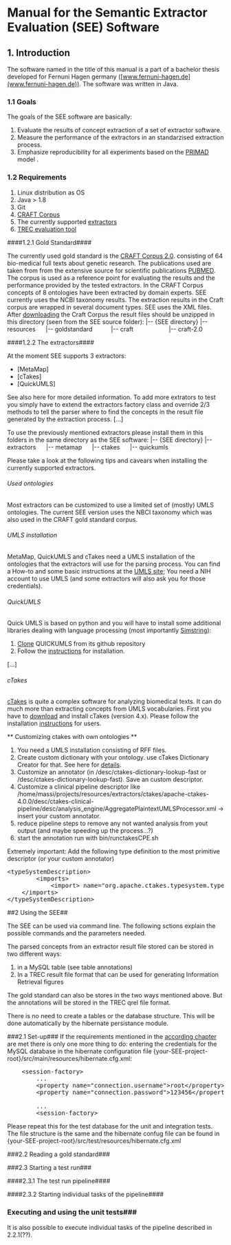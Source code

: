 # Manual for the Semantic Extractor Evaluation (SEE) Software #

## 1. Introduction ##

The software named in the title of this manual is a part of a bachelor thesis developed for Fernuni Hagen germany ([www.fernuni-hagen.de](www.fernuni-hagen.de)). The software was written in Java.

### 1.1 Goals ###

The goals of the SEE software are basically:
1. Evaluate the results of concept extraction of a set of extractor software.
2. Measure the performance of the extractors in an standarzised extraction process.
3. Emphasize reproducibility for all experiments  based on the [PRIMAD](http://sigir.org/files/forum/2016J/p068.pdf) model .

### 1.2 Requirements ###

1. Linux distribution as OS
2. Java > 1.8
3. Git
4. [CRAFT Corpus](#1.2.1)
5. The currently supported [extractors](#1.2.2)
6. [TREC evaluation tool](http://trec.nist.gov/trec_eval/)

####<a name="1.2.1"></a>1.2.1 Gold Standard####

The currently used gold standard is the [CRAFT Corpus 2.0](http://bionlp-corpora.sourceforge.net/CRAFT/). consisting of 64 bio-medical full texts about genetic research. The publications used are taken from from the extensive source for scientific publications [PUBMED](https://www.ncbi.nlm.nih.gov/pubmed/).
The corpus is used as a reference point for evaluating the results and the performance provided by the tested extractors. In the CRAFT Corpus concepts of 8 ontologies have  been extracted by domain experts. SEE currently uses the NCBI taxonomy results.
The extraction results in the Craft corpus are wrapped in several document types. SEE uses the XML files. After [downloading](https://sourceforge.net/projects/bionlp-corpora/files/CRAFT/v2.0/craft-2.0.tar.gz/download) the Craft Corpus the result files should be unzipped in this directory (seen from the SEE source folder):
|-- {SEE directory}
|-- resources
&nbsp;&nbsp;&nbsp;&nbsp;&nbsp;|-- goldstandard
&nbsp;&nbsp;&nbsp;&nbsp;&nbsp;&nbsp;&nbsp;&nbsp;&nbsp;&nbsp;|-- craft
&nbsp;&nbsp;&nbsp;&nbsp;&nbsp;&nbsp;&nbsp;&nbsp;&nbsp;&nbsp;&nbsp;&nbsp;&nbsp;&nbsp;&nbsp;&nbsp;&nbsp;&nbsp;&nbsp;&nbsp;|-- craft-2.0


####<a name="1.2.2"></a>1.2.2 The extractors####

At the moment SEE supports 3 extractors:
* [MetaMap]
* [cTakes]
* [QuickUMLS]

See also here for more detailed information.
To add more extrators to test you simply have to extend the extractors factory class and override 2/3 methods to tell the parser where to find the concepts in the result file generated by the extraction process.
[...]

To use the previously mentioned extractors please install them in this folders in the same directory as the SEE software:
|-- {SEE directory}
|-- extractors
&nbsp;&nbsp;&nbsp;&nbsp;&nbsp;|-- metamap
&nbsp;&nbsp;&nbsp;&nbsp;&nbsp;|-- ctakes
&nbsp;&nbsp;&nbsp;&nbsp;&nbsp;|-- quickumls

Please take a look at the following tips and cavears when installing the currently supported extractors.

###### Used ontologies ######

Most extractors can be customized to use a limited set of (mostly) UMLS ontologies. The current SEE version uses the NBCI taxonomy which was also used in the CRAFT gold standard corpus.

###### UMLS installation #####

MetaMap, QuickUMLS and cTakes need a UMLS installation of the ontologies that the extractors will use for the parsing process.
You can find a How-to and some basic instructions at the [UMLS site](https://www.nlm.nih.gov/research/umls/quickstart.html);
You need a NIH account to use UMLS (and some extractors will also ask you for those credentials).

###### QuickUMLS ######

Quick UMLS is based on python and you will have to install some additional libraries dealing with language processing (most importantly [Simstring](http://www.chokkan.org/software/simstring)):

1. [Clone](https://github.com/Georgetown-IR-Lab/QuickUMLS.git) QUICKUMLS from its github repository
2. Follow the [instructions](https://github.com/Georgetown-IR-Lab/QuickUMLS) for installation.

[...]

###### cTakes ######

[cTakes](http://ctakes.apache.org/) is quite a complex software for analyzing biomedical texts. It can do much more than extracting concepts from UMLS vocabularies.
First you have to [download](http://ctakes.apache.org/downloads.cgi) and install cTakes (version 4.x). Please follow the installation [instructions](https://cwiki.apache.org/confluence/display/CTAKES/cTAKES+4.0+User+Install+Guide) for users.

** Customizing ctakes with own ontologies **

1. You need a UMLS installation consisting of RFF files.
2. Create custom dictionary with your ontology. use cTakes Dictionary Creator for that. See here for [details]( https://cwiki.apache.org/confluence/display/CTAKES/Dictionary+Creator+GUI).
3. Customize an annotator (in /desc/ctakes-dictionary-lookup-fast or /desc/ctakes-dictionary-lookup-fast). Save an custom descriptor.
4. Customize a clinical pipeline descriptor like /home/massi/projects/resources/extractors/ctakes/apache-ctakes-4.0.0/desc/ctakes-clinical-pipeline/desc/analysis_engine/AggregatePlaintextUMLSProcessor.xml -> insert your custom annotator.
5. reduce pipeline steps to remove any not wanted analysis from yout output (and maybe speeding up the process...?)
6. start the annotation run with bin/runctakesCPE.sh

Extremely important: Add the following type definition to the most primitive descriptor (or your custom annotator)    
<pre>&lt;typeSystemDescription&gt;
    	&lt;imports&gt;
            &lt;import&gt; name="org.apache.ctakes.typesystem.types.TypeSystem"/>
	&lt;/imports&gt;
&lt;/typeSystemDescription&gt;
</pre>

##2 Using the SEE##

The SEE can be used via command line. The following sctions explain the possible commands and the parameters needed.

The parsed concepts from an extractor result file stored can be stored in two different ways:
1. in a MySQL table (see table annotations)
2. In a TREC result file format that can be used for generating Information Retrieval figures

The gold standard can also be stores in the two ways mentioned above. But the annotations will be stored in the TREC qrel file format.

There is no need to create a tables or the database structure. This will be done automatically by the hibernate persistance module.

###2.1 Set-up###
If the requirements mentioned in the [according chapter]() are met there is only one more thing to do: entering the credentials for the MySQL database in the hibernate configuration file {your-SEE-project-root}/src/main/resources/hibernate.cfg.xml:
<pre>
    &lt;session-factory&gt;
        ...
        &lt;property name="connection.username"&gt;root&lt;/property&gt;
        &lt;property name="connection.password"&gt;123456&lt;/property&gt;

        ...
        &lt;session-factory&gt;
</pre>

Please repeat this for the test database for the unit and integration tests. The file structure is the same and the hibernate confug file can be found in {your-SEE-project-root}/src/test/resources/hibernate.cfg.xml


###2.2 Reading a gold standard###

###2.3 Starting a test run###

####2.3.1 The test run pipeline####

####2.3.2 Starting individual tasks of the pipeline####

### Executing and using the unit tests###


It is also possible to execute individual tasks of the pipeline described in 2.2.1(??).










